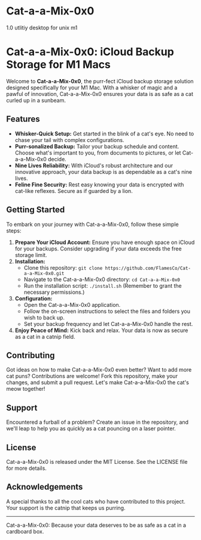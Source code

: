 # Cat-a-a-Mix-0x0
1.0 utlitiy desktop for unix m1 
# Cat-a-a-Mix-0x0: iCloud Backup Storage for M1 Macs

Welcome to **Cat-a-a-Mix-0x0**, the purr-fect iCloud backup storage solution designed specifically for your M1 Mac. With a whisker of magic and a pawful of innovation, Cat-a-a-Mix-0x0 ensures your data is as safe as a cat curled up in a sunbeam.

## Features

- **Whisker-Quick Setup:** Get started in the blink of a cat's eye. No need to chase your tail with complex configurations.
- **Purr-sonalized Backup:** Tailor your backup schedule and content. Choose what's important to you, from documents to pictures, or let Cat-a-a-Mix-0x0 decide.
- **Nine Lives Reliability:** With iCloud's robust architecture and our innovative approach, your data backup is as dependable as a cat's nine lives.
- **Feline Fine Security:** Rest easy knowing your data is encrypted with cat-like reflexes. Secure as if guarded by a lion.

## Getting Started

To embark on your journey with Cat-a-a-Mix-0x0, follow these simple steps:

1. **Prepare Your iCloud Account:** Ensure you have enough space on iCloud for your backups. Consider upgrading if your data exceeds the free storage limit.
2. **Installation:**
   - Clone this repository: `git clone https://github.com/FlamesCo/Cat-a-a-Mix-0x0.git`
   - Navigate to the Cat-a-a-Mix-0x0 directory: `cd Cat-a-a-Mix-0x0`
   - Run the installation script: `./install.sh` (Remember to grant the necessary permissions.)
3. **Configuration:**
   - Open the Cat-a-a-Mix-0x0 application.
   - Follow the on-screen instructions to select the files and folders you wish to back up.
   - Set your backup frequency and let Cat-a-a-Mix-0x0 handle the rest.
4. **Enjoy Peace of Mind:** Kick back and relax. Your data is now as secure as a cat in a catnip field.

## Contributing

Got ideas on how to make Cat-a-a-Mix-0x0 even better? Want to add more cat puns? Contributions are welcome! Fork this repository, make your changes, and submit a pull request. Let's make Cat-a-a-Mix-0x0 the cat's meow together!

## Support

Encountered a furball of a problem? Create an issue in the repository, and we'll leap to help you as quickly as a cat pouncing on a laser pointer.

## License

Cat-a-a-Mix-0x0 is released under the MIT License. See the LICENSE file for more details.

## Acknowledgements

A special thanks to all the cool cats who have contributed to this project. Your support is the catnip that keeps us purring.

---

Cat-a-a-Mix-0x0: Because your data deserves to be as safe as a cat in a cardboard box.
